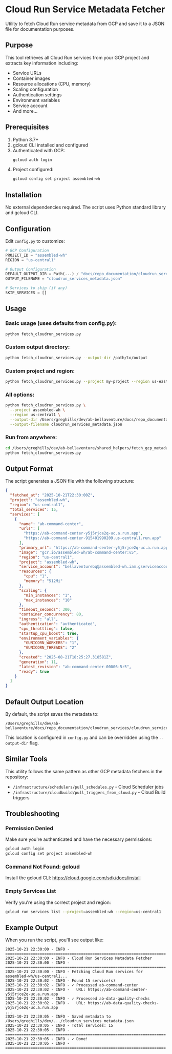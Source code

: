 # Cloud Run Service Metadata Fetcher

Utility to fetch Cloud Run service metadata from GCP and save it to a JSON file for documentation purposes.

## Purpose

This tool retrieves all Cloud Run services from your GCP project and extracts key information including:
- Service URLs
- Container images
- Resource allocations (CPU, memory)
- Scaling configuration
- Authentication settings
- Environment variables
- Service account
- And more...

## Prerequisites

1. Python 3.7+
2. gcloud CLI installed and configured
3. Authenticated with GCP:
   ```bash
   gcloud auth login
   ```
4. Project configured:
   ```bash
   gcloud config set project assembled-wh
   ```

## Installation

No external dependencies required. The script uses Python standard library and gcloud CLI.

## Configuration

Edit `config.py` to customize:

```python
# GCP Configuration
PROJECT_ID = "assembled-wh"
REGION = "us-central1"

# Output Configuration
DEFAULT_OUTPUT_DIR = Path(...) / "docs/repo_documentation/cloudrun_services"
OUTPUT_FILENAME = "cloudrun_services_metadata.json"

# Services to skip (if any)
SKIP_SERVICES = []
```

## Usage

### Basic usage (uses defaults from config.py):
```bash
python fetch_cloudrun_services.py
```

### Custom output directory:
```bash
python fetch_cloudrun_services.py --output-dir /path/to/output
```

### Custom project and region:
```bash
python fetch_cloudrun_services.py --project my-project --region us-east1
```

### All options:
```bash
python fetch_cloudrun_services.py \
  --project assembled-wh \
  --region us-central1 \
  --output-dir /Users/greghills/dev/ab-bellaventure/docs/repo_documentation/cloudrun_services \
  --output-filename cloudrun_services_metadata.json
```

### Run from anywhere:
```bash
cd /Users/greghills/dev/ab-bellaventure/shared_helpers/fetch_gcp_metadata_utils/cloudrun_service_url_fetcher
python fetch_cloudrun_services.py
```

## Output Format

The script generates a JSON file with the following structure:

```json
{
  "fetched_at": "2025-10-21T22:30:00Z",
  "project": "assembled-wh",
  "region": "us-central1",
  "total_services": 15,
  "services": [
    {
      "name": "ab-command-center",
      "urls": [
        "https://ab-command-center-y5j5rjce2q-uc.a.run.app",
        "https://ab-command-center-915401990209.us-central1.run.app"
      ],
      "primary_url": "https://ab-command-center-y5j5rjce2q-uc.a.run.app",
      "image": "gcr.io/assembled-wh/ab-command-center:v5",
      "region": "us-central1",
      "project": "assembled-wh",
      "service_account": "bellaventurebq@assembled-wh.iam.gserviceaccount.com",
      "resources": {
        "cpu": "1",
        "memory": "512Mi"
      },
      "scaling": {
        "min_instances": "1",
        "max_instances": "10"
      },
      "timeout_seconds": 300,
      "container_concurrency": 80,
      "ingress": "all",
      "authentication": "authenticated",
      "cpu_throttling": false,
      "startup_cpu_boost": true,
      "environment_variables": {
        "GUNICORN_WORKERS": "1",
        "GUNICORN_THREADS": "2"
      },
      "created": "2025-08-21T18:25:27.318581Z",
      "generation": 11,
      "latest_revision": "ab-command-center-00006-5r5",
      "ready": true
    }
  ]
}
```

## Default Output Location

By default, the script saves the metadata to:
```
/Users/greghills/dev/ab-bellaventure/docs/repo_documentation/cloudrun_services/cloudrun_services_metadata.json
```

This location is configured in `config.py` and can be overridden using the `--output-dir` flag.

## Similar Tools

This utility follows the same pattern as other GCP metadata fetchers in the repository:
- `/infrastructure/schedulers/pull_schedules.py` - Cloud Scheduler jobs
- `/infrastructure/cloudbuild/pull_triggers_from_cloud.py` - Cloud Build triggers

## Troubleshooting

### Permission Denied
Make sure you're authenticated and have the necessary permissions:
```bash
gcloud auth login
gcloud config set project assembled-wh
```

### Command Not Found: gcloud
Install the gcloud CLI: https://cloud.google.com/sdk/docs/install

### Empty Services List
Verify you're using the correct project and region:
```bash
gcloud run services list --project=assembled-wh --region=us-central1
```

## Example Output

When you run the script, you'll see output like:
```
2025-10-21 22:30:00 - INFO - ======================================================================
2025-10-21 22:30:00 - INFO - Cloud Run Services Metadata Fetcher
2025-10-21 22:30:00 - INFO - ======================================================================
2025-10-21 22:30:00 - INFO - Fetching Cloud Run services for assembled-wh/us-central1...
2025-10-21 22:30:02 - INFO - Found 15 service(s)
2025-10-21 22:30:02 - INFO - ✓ Processed ab-command-center
2025-10-21 22:30:02 - INFO -   URL: https://ab-command-center-y5j5rjce2q-uc.a.run.app
2025-10-21 22:30:02 - INFO - ✓ Processed ab-data-quality-checks
2025-10-21 22:30:02 - INFO -   URL: https://ab-data-quality-checks-y5j5rjce2q-uc.a.run.app
...
2025-10-21 22:30:05 - INFO - Saved metadata to /Users/greghills/dev/.../cloudrun_services_metadata.json
2025-10-21 22:30:05 - INFO - Total services: 15
2025-10-21 22:30:05 - INFO - ======================================================================
2025-10-21 22:30:05 - INFO - ✓ Done!
2025-10-21 22:30:05 - INFO - ======================================================================
```
